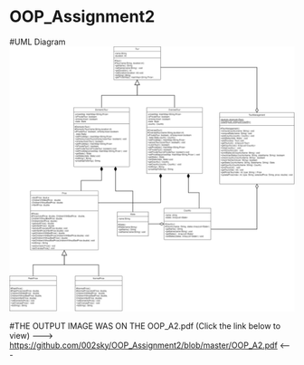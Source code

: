 # OOP_Assignment2

#UML Diagram
![Alt text](https://github.com/002sky/OOP_Assignment2/blob/master/OOP_A2.drawio.png)

#THE OUTPUT IMAGE WAS ON THE  OOP_A2.pdf (Click the link below to view)
---> https://github.com/002sky/OOP_Assignment2/blob/master/OOP_A2.pdf  <---
